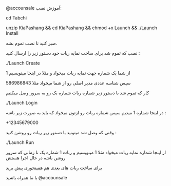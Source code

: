 @accounsale
آموزش نصب:

cd Tabchi


unzip KiaPashang && cd KiaPashang && chmod +x Launch && ./Launch Install

صبر کنید تا نصب تموم بشه.
 
 نصب که تموم شد برای ساخت نمایه ربات خود دستور زیر را ارسال کنید :
 
 ./Launch Create
 
 از شما یک شماره جهت نمایه ربات میخواد و مثلا در اینجا مینویسیم 1
 
 سپس شناسه عددی مدیر اصلی رو از شما میخواد مثلا 586986843
 
 کار که تموم شد با دستور زیر شماره ربات شماره یک رو به سرور وصل میکنیم
 
 ./Launch Login

در اینجا شماره 1 میدیم سپس شماره ربات رو ازتون میخواد که باید به صورت زیر باشه : 

+12345679000

وقتی که وصل شد میتونید با دستور زیر ربات رو روشن کنید :

./Launch Run

از اینجا شماره نمایه ربات میخواد مثلا 1 مینویسیم و ربات 1 شماره یک تا زمانی که سرور روشن باشه در حال اجرا هستش

برای ساخت ربات های بعدی هم همینجوری پیش برید

با ما همراه باشید
@accounsale
